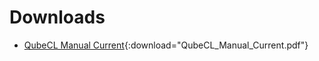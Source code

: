 # Downloads
<!-- - [Test Download](downloads/test.txt){:download="test.txt"} -->
- [QubeCL Manual Current](downloads/QubeCL_Manual_Current.pdf){:download="QubeCL_Manual_Current.pdf"}